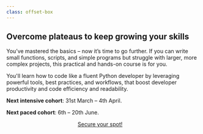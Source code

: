 ```yaml
---
class: offset-box
---
```


## Overcome plateaus to keep growing your skills

You’ve mastered the basics – now it’s time to go further.
If you can write small functions, scripts, and simple programs but struggle with larger, more complex projects, this practical and hands-on course is for you.

You'll learn how to code like a fluent Python developer by leveraging powerful tools, best practices, and workflows, that boost developer productivity and code efficiency and readability.

**Next intensive cohort**: 31st March – 4th April.

**Next paced cohort**: 6th – 20th June.

<div style="display:flex; justify-content:center;">
<a href="#sign-up" target="_blank" class="btn" style="margin-right: 1em;">Secure your spot!</a>
</div>
